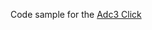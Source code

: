 Code sample for the [Adc3 Click](https://github.com/MikroBusNet/MBN-TinyCLR/tree/wip/Drivers/Adc3%20Click)
